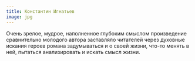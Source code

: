 ```yaml
---
title: Константин Игнатьев
image: jpg
---
```

Очень зрелое, мудрое, наполненное глубоким смыслом произведение сравнительно молодого автора заставляло читателей 
через духовные искания героев романа задумываться и о своей жизни, что-то менять в ней, пытаться анализировать 
и искать смысл жизни.
